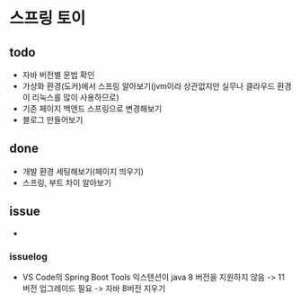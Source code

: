 # 스프링 토이

## todo

- 자바 버전별 문법 확인
- 가상화 환경(도커)에서 스프링 알아보기(jvm이라 상관없지만 실무나 클라우드 환경이 리눅스를 많이 사용하므로)
- 기존 페이지 백엔드 스프링으로 변경해보기
- 블로그 만들어보기

## done

- 개발 환경 세팅해보기(페이지 띄우기)
- 스프링, 부트 차이 알아보기

## issue

-

### issuelog

- VS Code의 Spring Boot Tools 익스텐션이 java 8 버전을 지원하지 않음 -> 11 버전 업그레이드 필요 -> 자바 8버전 지우기